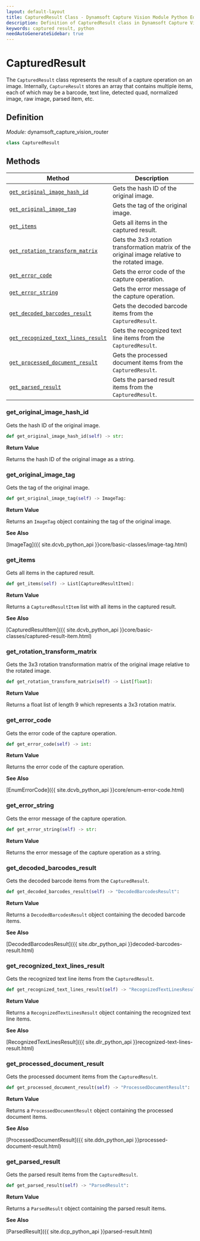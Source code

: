 ```yaml
---
layout: default-layout
title: CapturedResult Class - Dynamsoft Capture Vision Module Python Edition API Reference
description: Definition of CapturedResult class in Dynamsoft Capture Vision Module Python Edition.
keywords: captured result, python
needAutoGenerateSidebar: true
---
```


# CapturedResult

The `CapturedResult` class represents the result of a capture operation on an image. Internally, `CaptureResult` stores an array that contains multiple items, each of which may be a barcode, text line, detected quad, normalized image, raw image, parsed item, etc.

## Definition

*Module:* dynamsoft_capture_vision_router

```python
class CapturedResult 
```

## Methods

| Method               | Description |
|----------------------|-------------|
| [`get_original_image_hash_id`](#get_original_image_hash_id) | Gets the hash ID of the original image.|
| [`get_original_image_tag`](#get_original_image_tag) | Gets the tag of the original image.|
| [`get_items`](#get_items) | Gets all items in the captured result.|
| [`get_rotation_transform_matrix`](#get_rotation_transform_matrix) | Gets the 3x3 rotation transformation matrix of the original image relative to the rotated image.|
| [`get_error_code`](#get_error_code) | Gets the error code of the capture operation.|
| [`get_error_string`](#get_error_string) | Gets the error message of the capture operation.|
| [`get_decoded_barcodes_result`](#get_decoded_barcodes_result) | Gets the decoded barcode items from the `CapturedResult`.|
| [`get_recognized_text_lines_result`](#get_recognized_text_lines_result) | Gets the recognized text line items from the `CapturedResult`.|
| [`get_processed_document_result`](#get_processed_document_result) | Gets the processed document items from the `CapturedResult`.|
| [`get_parsed_result`](#get_parsed_result) | Gets the parsed result items from the `CapturedResult`.|

### get_original_image_hash_id

Gets the hash ID of the original image.

```python
def get_original_image_hash_id(self) -> str:
```

**Return Value**

Returns the hash ID of the original image as a string.

### get_original_image_tag

Gets the tag of the original image.

```python
def get_original_image_tag(self) -> ImageTag:
```

**Return Value**

Returns an `ImageTag` object containing the tag of the original image.

**See Also**

[ImageTag]({{ site.dcvb_python_api }}core/basic-classes/image-tag.html)

### get_items

Gets all items in the captured result.

```python
def get_items(self) -> List[CapturedResultItem]:
```

**Return Value**

Returns a `CapturedResultItem` list with all items in the captured result.

**See Also**

[CapturedResultItem]({{ site.dcvb_python_api }}core/basic-classes/captured-result-item.html)

### get_rotation_transform_matrix

Gets the 3x3 rotation transformation matrix of the original image relative to the rotated image.

```python
def get_rotation_transform_matrix(self) -> List[float]:
```

**Return Value**

Returns a float list of length 9 which represents a 3x3 rotation matrix.

### get_error_code

Gets the error code of the capture operation.

```python
def get_error_code(self) -> int:
```

**Return Value**

Returns the error code of the capture operation.

**See Also**

[EnumErrorCode]({{ site.dcvb_python_api }}core/enum-error-code.html)

### get_error_string

Gets the error message of the capture operation.

```python
def get_error_string(self) -> str:
```

**Return Value**

Returns the error message of the capture operation as a string.

### get_decoded_barcodes_result

Gets the decoded barcode items from the `CapturedResult`.

```python
def get_decoded_barcodes_result(self) -> "DecodedBarcodesResult":
```

**Return Value**

Returns a `DecodedBarcodesResult` object containing the decoded barcode items. 

**See Also**

[DecodedBarcodesResult]({{ site.dbr_python_api }}decoded-barcodes-result.html)

### get_recognized_text_lines_result

Gets the recognized text line items from the `CapturedResult`.

```python
def get_recognized_text_lines_result(self) -> "RecognizedTextLinesResult":
```

**Return Value**

Returns a `RecognizedTextLinesResult` object containing the recognized text line items.

**See Also**

[RecognizedTextLinesResult]({{ site.dlr_python_api }}recognized-text-lines-result.html)

### get_processed_document_result

Gets the processed document items from the `CapturedResult`.

```python
def get_processed_document_result(self) -> "ProcessedDocumentResult":
```

**Return Value**

Returns a `ProcessedDocumentResult` object containing the processed document items.

**See Also**

[ProcessedDocumentResult]({{ site.ddn_python_api }}processed-document-result.html)

### get_parsed_result

Gets the parsed result items from the `CapturedResult`.

```python
def get_parsed_result(self) -> "ParsedResult":
```

**Return Value**

Returns a `ParsedResult` object containing the parsed result items.

**See Also**

[ParsedResult]({{ site.dcp_python_api }}parsed-result.html)
